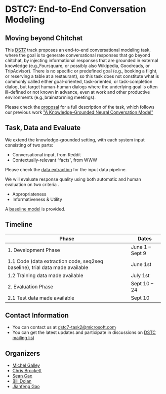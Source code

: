 # DSTC7: End-to-End Conversation Modeling

## Moving beyond Chitchat
This [DST7](http://workshop.colips.org/dstc7/) track proposes an end-to-end conversational modeling task, where the goal is to generate conversational responses that go beyond chitchat, by injecting informational responses that are grounded in external knowledge (e.g.,Foursquare, or possibly also Wikipedia, Goodreads, or TripAdvisor). There is no specific or predefined goal (e.g., booking a flight, or reserving a table at a restaurant), so this task does not constitute what is commonly called either goal-oriented, task-oriented, or task-completion dialog, but target human-human dialogs where the underlying goal is often ill-defined or not known in advance, even at work and other productive environments (e.g.,brainstorming meetings).

Please check the [proposal](https://github.com/DSTC-MSR-NLP/DSTC7-End-to-End-Conversation-Modeling/blob/master/doc/proposal.pdf) for a full description of the task, which follows our previous work ["A Knowledge-Grounded Neural Conversation Model"](https://arxiv.org/abs/1702.01932)

## Task, Data and Evaluate
We extend the knowledge-grounded setting, with each system input consisting of two parts: 
* Conversational input, from Reddit
* Contextually-relevant “facts”, from WWW

Please check the [data extraction](https://github.com/DSTC-MSR/DSTC7-End-to-End-Conversation-Modeling/tree/master/data_extraction) for the input data pipeline.

We will evaluate response quality using both automatic and human evaluation on two criteria .
* Appropriateness
* Informativeness & Utility

A  [baseline model](https://github.com/DSTC-MSR/DSTC7-End-to-End-Conversation-Modeling/tree/master/baseline) is provided.

## Timeline
|Phase|Dates|
| ------ | -------------- |
|1. Development Phase|June 1 – Sept 9|
|1.1 Code (data extraction code, seq2seq baseline), trial data made available|June 1st|
|1.2 Training data made available|July 1st|
|2. Evaluation Phase|Sept 10 – 24|
|2.1 Test data made available|Sept 10|


## Contact Information
* You can contact us at <dstc7-task2@microsoft.com>
* You can get the latest updates and participate in discussions on [DSTC mailing list](http://workshop.colips.org/dstc7/contact.html)
## Organizers
* [Michel Galley](https://www.microsoft.com/en-us/research/people/mgalley/)
* [Chris Brockett](https://www.microsoft.com/en-us/research/people/chrisbkt/)
* [Sean Gao](https://www.linkedin.com/in/gxiang1228/)
* [Bill Dolan](https://www.microsoft.com/en-us/research/people/billdol/)
* [Jianfeng Gao](https://www.microsoft.com/en-us/research/people/jfgao/)
